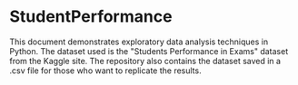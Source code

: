 # StudentPerformance

This document demonstrates exploratory data analysis techniques in Python. The dataset used is the "Students Performance in Exams" dataset from the Kaggle site. The repository also contains the dataset saved in a .csv file for those who want to replicate the results.
